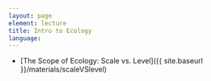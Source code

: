 ```yaml
---
layout: page
element: lecture
title: Intro to Ecology
language:
---
```


* [The Scope of Ecology: Scale vs. Level]({{ site.baseurl }}/materials/scaleVSlevel)


